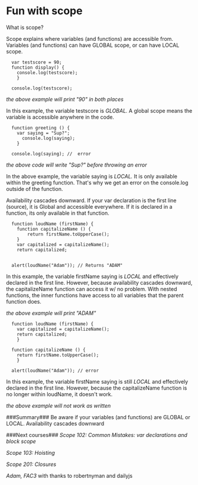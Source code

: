 # Fun with scope

What is scope?

Scope explains where variables (and functions) are accessible from. Variables (and functions) can have GLOBAL scope, or can have LOCAL scope.
    
      var testscore = 90;
      function display() {
        console.log(testscore);
        }
      
      console.log(testscore);
      

_the above example will print "90" in both places_

In this example, the variable testscore is *GLOBAL.*
A global scope means the variable is accessible anywhere in the code.
  
  
  
  


      function greeting () {
        var saying = "Sup?";
          console.log(saying);
        }
        
      console.log(saying); //  error

_the above code will write "Sup?" before throwing an error_

In the above example, the variable saying is *LOCAL.*
It is only available within the greeting function.
That's why we get an error on the console.log outside of the function.

Availability cascades downward. If your var declaration is the first line (source), it is Global and accessible everywhere. If it is declared in a function, its only available in that function.
  
  
  
      function loudName (firstName) {
      	function capitalizeName () {
      		return firstName.toUpperCase();
      	}
      	var capitalized = capitalizeName();
      	return capitalized;
      
      
      alert(loudName("Adam")); // Returns "ADAM"
  

In this example, the variable firstName saying is *LOCAL* and effectively declared in the first line.
However, because availability cascades downward, the capitalizeName function can access it w/ no problem.
With nested functions, the inner functions have access to all variables that the parent function does.

_the above example will print "ADAM"_


      
      function loudName (firstName) {
      	var capitalized = capitalizeName();
      	return capitalized;
        }
      
      function capitalizeName () {
      	return firstName.toUpperCase();
      	}
      
      alert(loudName("Adam")); // error

In this example, the variable firstName saying is still *LOCAL* and effectively declared in the first line.
However, because the capitalizeName function is no longer within loudName, it doesn't work.

_the above example will not work as written_




###Summary###
Be aware if your variables (and functions) are GLOBAL or LOCAL. Availability cascades downward

###Next courses###
*Scope 102: Common Mistakes: var declarations and block scope*

*Scope 103: Hoisting*

*Scope 201: Closures*
  


*Adam, FAC3* with thanks to robertnyman and dailyjs